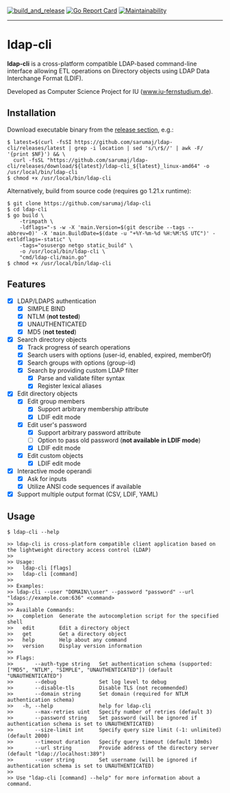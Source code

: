 [![build_and_release](https://github.com/sarumaj/ldap-cli/actions/workflows/build_and_release.yml/badge.svg)](https://github.com/sarumaj/ldap-cli/actions/workflows/build_and_release.yml)
[![Go Report Card](https://goreportcard.com/badge/github.com/sarumaj/ldap-cli)](https://goreportcard.com/report/github.com/sarumaj/ldap-cli)
[![Maintainability](https://img.shields.io/codeclimate/maintainability-percentage/sarumaj/ldap-cli.svg)](https://codeclimate.com/github/sarumaj/ldap-cli/maintainability)

---

# ldap-cli

**ldap-cli** is a cross-platform compatible LDAP-based command-line interface allowing ETL operations on Directory objects using LDAP Data Interchange Format (LDIF).

Developed as Computer Science Project for IU (www.iu-fernstudium.de).

## Installation

Download executable binary from the [release section](https://github.com/sarumaj/ldap-cli/releases/latest), e.g.:

```console
$ latest=$(curl -fsSI https://github.com/sarumaj/ldap-cli/releases/latest | grep -i location | sed 's/\r$//' | awk -F/ '{print $NF}') && \
  curl -fsSL "https://github.com/sarumaj/ldap-cli/releases/download/${latest}/ldap-cli_${latest}_linux-amd64" -o /usr/local/bin/ldap-cli
$ chmod +x /usr/local/bin/ldap-cli
```

Alternatively, build from source code (requires go 1.21.x runtime):

```console
$ git clone https://github.com/sarumaj/ldap-cli
$ cd ldap-cli
$ go build \
    -trimpath \
    -ldflags="-s -w -X 'main.Version=$(git describe --tags --abbrev=0)' -X 'main.BuildDate=$(date -u "+%Y-%m-%d %H:%M:%S UTC")' -extldflags=-static" \
    -tags="osusergo netgo static_build" \
    -o /usr/local/bin/ldap-cli \
    "cmd/ldap-cli/main.go"
$ chmod +x /usr/local/bin/ldap-cli
```

## Features

- [x] LDAP/LDAPS authentication
  - [x] SIMPLE BIND
  - [x] NTLM (**not tested**)
  - [x] UNAUTHENTICATED
  - [x] MD5 (**not tested**)
- [x] Search directory objects
  - [x] Track progress of search operations
  - [x] Search users with options (user-id, enabled, expired, memberOf)
  - [x] Search groups with options (group-id)
  - [x] Search by providing custom LDAP filter
    - [x] Parse and validate filter syntax
    - [x] Register lexical aliases
- [x] Edit directory objects
  - [x] Edit group members
    - [x] Support arbitrary membership attribute
    - [x] LDIF edit mode
  - [x] Edit user's password
    - [x] Support arbitrary password attribute
    - [ ] Option to pass old password (**not available in LDIF mode**)
    - [x] LDIF edit mode
  - [x] Edit custom objects
    - [x] LDIF edit mode
- [x] Interactive mode operandi
  - [x] Ask for inputs
  - [x] Utilize ANSI code sequences if available
- [x] Support multiple output format (CSV, LDIF, YAML)

## Usage

```console
$ ldap-cli --help

>> ldap-cli is cross-platform compatible client application based on the lightweight directory access control (LDAP)
>>
>> Usage:
>>   ldap-cli [flags]
>>   ldap-cli [command]
>>
>> Examples:
>> ldap-cli --user "DOMAIN\\user" --password "password" --url "ldaps://example.com:636" <command>
>>
>> Available Commands:
>>   completion  Generate the autocompletion script for the specified shell
>>   edit        Edit a directory object
>>   get         Get a directory object
>>   help        Help about any command
>>   version     Display version information
>>
>> Flags:
>>       --auth-type string   Set authentication schema (supported: ["MD5", "NTLM", "SIMPLE", "UNAUTHENTICATED"]) (default "UNAUTHENTICATED")
>>       --debug              Set log level to debug
>>       --disable-tls        Disable TLS (not recommended)
>>       --domain string      Set domain (required for NTLM authentication schema)
>>   -h, --help               help for ldap-cli
>>       --max-retries uint   Specify number of retries (default 3)
>>       --password string    Set password (will be ignored if authentication schema is set to UNAUTHENTICATED)
>>       --size-limit int     Specify query size limit (-1: unlimited) (default 2000)
>>       --timeout duration   Specify query timeout (default 10m0s)
>>       --url string         Provide address of the directory server (default "ldap://localhost:389")
>>       --user string        Set username (will be ignored if authentication schema is set to UNAUTHENTICATED)
>>
>> Use "ldap-cli [command] --help" for more information about a command.
```
